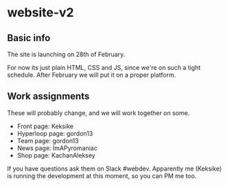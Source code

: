 # website-v2

## Basic info

The site is launching on 28th of February.

For now its just plain HTML, CSS and JS, since we're on such a tight schedule. After February we will put it on a proper platform.

## Work assignments

These will probably change, and we will work together on some.

* Front page: Keksike
* Hyperloop page: gordon13
* Team page: gordon13
* News page: ImAPyromaniac
* Shop page: KachanAleksey 


If you have questions ask them on Slack #webdev. Apparently me (Keksike) is running the development at this moment, so you can PM me too.
